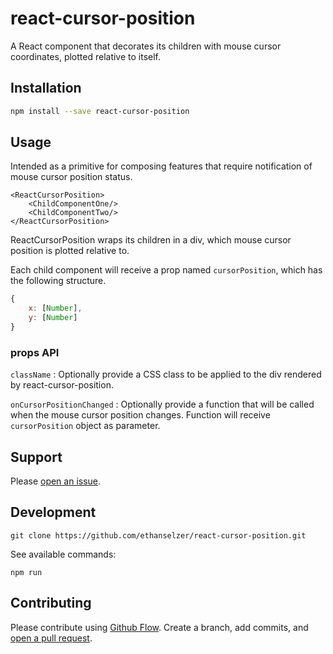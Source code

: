 # react-cursor-position

A React component that decorates its children with mouse cursor coordinates, plotted relative to itself.

## Installation

```sh
npm install --save react-cursor-position
```

## Usage

Intended as a primitive for composing features that require notification of
mouse cursor position status.

```JSX
<ReactCursorPosition>
    <ChildComponentOne/>
    <ChildComponentTwo/>
</ReactCursorPosition>
```
ReactCursorPosition wraps its children in a div, which mouse cursor position
is plotted relative to.

Each child component will receive a prop named `cursorPosition`, which
has the following structure.

```JavaScript
{
    x: [Number],
    y: [Number]
}
```

### props API

`className` : Optionally provide a CSS class to be applied to the div rendered by react-cursor-position.

`onCursorPositionChanged` : Optionally provide a function that will be called when the mouse cursor position changes.
Function will receive `cursorPosition` object as parameter.

## Support

Please [open an issue](https://github.com/ethanselzer/react-cursor-position/issues).

## Development

```ssh
git clone https://github.com/ethanselzer/react-cursor-position.git
```
See available commands:
```ssh
npm run
```

## Contributing

Please contribute using [Github Flow](https://guides.github.com/introduction/flow/). Create a branch,
add commits, and [open a pull request](https://github.com/ethanselzer/react-cursor-position/compare/).

